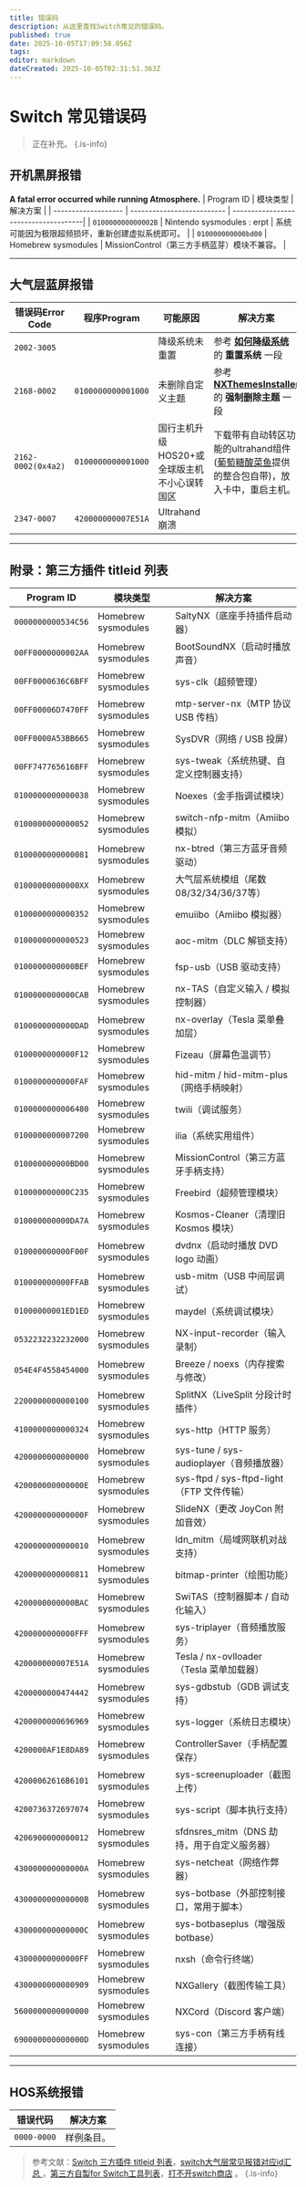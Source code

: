 ```yaml
---
title: 错误码
description: 从这里查找Switch常见的错误码。
published: true
date: 2025-10-05T17:09:58.056Z
tags: 
editor: markdown
dateCreated: 2025-10-05T02:31:51.363Z
---
```


# Switch 常见错误码
> 正在补充。
{.is-info}

## 开机黑屏报错
**A fatal error occurred while running Atmosphere.**
| Program ID          | 模块类型                    | 解决方案                               |
| ------------------- | -------------------------- | -------------------------------------|
| `010000000000002B`  | Nintendo sysmodules : erpt | 系统可能因为极限超频损坏，重新创建虚拟系统即可。    |
| `010000000000bd00`  | Homebrew sysmodules        | MissionControl（第三方手柄蓝芽）模块不兼容。    |

---

## 大气层蓝屏报错
| 错误码Error Code | 程序Program | 可能原因 | 解决方案 |
| ------- | ------ | ---------- | ---------- |
| `2002-3005` |  | 降级系统未重置 | 参考 **[如何降级系统](/How2Downgrade)** 的 **重置系统** 一段 |
| `2168-0002` | `0100000000001000` | 未删除自定义主题 | 参考 **[NXThemesInstaller](/NXThemesInstaller)** 的 **强制删除主题** 一段 |
| `2162-0002(0x4a2)` | `0100000000001000` | 国行主机升级HOS20+或全球版主机不小心误转国区 | 下载带有自动转区功能的ultrahand组件([葡萄糖酸菜鱼](https://space.bilibili.com/604067016)提供的整合包自带)，放入卡中，重启主机。 |
| `2347-0007` | `420000000007E51A` | Ultrahand崩溃 |  |

---

## 附录：第三方插件 titleid 列表
| Program ID        | 模块类型                  | 解决方案                               |
|-------------------| ------------------------ | -------------------------------------|
| `0000000000534C56`  | Homebrew sysmodules      | SaltyNX（底座手持插件启动器）                         |
| `00FF0000000002AA`  | Homebrew sysmodules      | BootSoundNX（启动时播放声音）                         |
| `00FF0000636C6BFF`  | Homebrew sysmodules      | sys-clk（超频管理）                                  |
| `00FF00006D7470FF`  | Homebrew sysmodules      | mtp-server-nx（MTP 协议 USB 传档）                   |
| `00FF0000A53BB665`  | Homebrew sysmodules      | SysDVR（网络 / USB 投屏）                            |
| `00FF747765616BFF`  | Homebrew sysmodules      | sys-tweak（系统热键、自定义控制器支持）               |
| `0100000000000038`  | Homebrew sysmodules      | Noexes（金手指调试模块）                             |
| `0100000000000052`  | Homebrew sysmodules      | switch-nfp-mitm（Amiibo 模拟）                       |
| `0100000000000081`  | Homebrew sysmodules      | nx-btred（第三方蓝牙音频驱动）                       |
| `01000000000000XX`  | Homebrew sysmodules      | 大气层系统模组（尾数08/32/34/36/37等）        |
| `0100000000000352`  | Homebrew sysmodules      | emuiibo（Amiibo 模拟器）                             |
| `0100000000000523`  | Homebrew sysmodules      | aoc-mitm（DLC 解锁支持）                             |
| `0100000000000BEF`  | Homebrew sysmodules      | fsp-usb（USB 驱动支持）                              |
| `0100000000000CAB`  | Homebrew sysmodules      | nx-TAS（自定义输入 / 模拟控制器）                    |
| `0100000000000DAD`  | Homebrew sysmodules      | nx-overlay（Tesla 菜单叠加层）                       |
| `0100000000000F12`  | Homebrew sysmodules      | Fizeau（屏幕色温调节）                               |
| `0100000000000FAF`  | Homebrew sysmodules      | hid-mitm / hid-mitm-plus（网络手柄映射）              |
| `0100000000006480`  | Homebrew sysmodules      | twili（调试服务）                                   |
| `0100000000007200`  | Homebrew sysmodules      | ilia（系统实用组件）                                 |
| `010000000000BD00`  | Homebrew sysmodules      | MissionControl（第三方蓝牙手柄支持）                  |
| `010000000000C235`  | Homebrew sysmodules      | Freebird（超频管理模块）                             |
| `010000000000DA7A`  | Homebrew sysmodules      | Kosmos-Cleaner（清理旧 Kosmos 模块）                 |
| `010000000000F00F`  | Homebrew sysmodules      | dvdnx（启动时播放 DVD logo 动画）                    |
| `010000000000FFAB`  | Homebrew sysmodules      | usb-mitm（USB 中间层调试）                           |
| `01000000001ED1ED`  | Homebrew sysmodules      | maydel（系统调试模块）                               |
| `0532232232232000`  | Homebrew sysmodules      | NX-input-recorder（输入录制）                         |
| `054E4F4558454000`  | Homebrew sysmodules      | Breeze / noexs（内存搜索与修改）                     |
| `2200000000000100`  | Homebrew sysmodules      | SplitNX（LiveSplit 分段计时插件）                    |
| `4100000000000324`  | Homebrew sysmodules      | sys-http（HTTP 服务）                                |
| `4200000000000000`  | Homebrew sysmodules      | sys-tune / sys-audioplayer（音频播放器）              |
| `420000000000000E`  | Homebrew sysmodules      | sys-ftpd / sys-ftpd-light（FTP 文件传输）             |
| `420000000000000F`  | Homebrew sysmodules      | SlideNX（更改 JoyCon 附加音效）                      |
| `4200000000000010`  | Homebrew sysmodules      | ldn_mitm（局域网联机对战支持）                       |
| `4200000000000811`  | Homebrew sysmodules      | bitmap-printer（绘图功能）                            |
| `4200000000000BAC`  | Homebrew sysmodules      | SwiTAS（控制器脚本 / 自动化输入）                    |
| `4200000000000FFF`  | Homebrew sysmodules      | sys-triplayer（音频播放服务）                        |
| `420000000007E51A`  | Homebrew sysmodules      | Tesla / nx-ovlloader（Tesla 菜单加载器）             |
| `4200000000474442`  | Homebrew sysmodules      | sys-gdbstub（GDB 调试支持）                          |
| `4200000000696969`  | Homebrew sysmodules      | sys-logger（系统日志模块）                            |
| `4200000AF1E8DA89`  | Homebrew sysmodules      | ControllerSaver（手柄配置保存）                      |
| `42000062616B6101`  | Homebrew sysmodules      | sys-screenuploader（截图上传）                       |
| `4200736372697074`  | Homebrew sysmodules      | sys-script（脚本执行支持）                            |
| `4206900000000012`  | Homebrew sysmodules      | sfdnsres_mitm（DNS 劫持，用于自定义服务器）           |
| `430000000000000A`  | Homebrew sysmodules      | sys-netcheat（网络作弊器）                            |
| `430000000000000B`  | Homebrew sysmodules      | sys-botbase（外部控制接口，常用于脚本）                 |
| `430000000000000C`  | Homebrew sysmodules      | sys-botbaseplus（增强版 botbase）                    |
| `43000000000000FF`  | Homebrew sysmodules      | nxsh（命令行终端）                                    |
| `4300000000000909`  | Homebrew sysmodules      | NXGallery（截图传输工具）                             |
| `5600000000000000`  | Homebrew sysmodules      | NXCord（Discord 客户端）                             |
| `690000000000000D`  | Homebrew sysmodules      | sys-con（第三方手柄有线连接）                          |

---

## HOS系统报错
| 错误代码      | 解决方案                                  |
| ------------ | --------------------------------------- |
| `0000-0000`  | 样例条目。 |

> 参考文献：[Switch 三方插件 titleid 列表](https://shipengliang.com/games/switch-%E4%B8%89%E6%96%B9%E6%8F%92%E4%BB%B6-titleid-%E5%88%97%E8%A1%A8.html)，[switch大气层常见报错对应id汇总 ](http://www.k73.com/new/663761.html)，[第三方自製for Switch工具列表](https://www.tekqart.com/thread-273390-1-1.html)，[打不开switch商店](https://www.xiaoheihe.cn/app/bbs/link/cc9c703b2cc2) 。
{.is-info}
